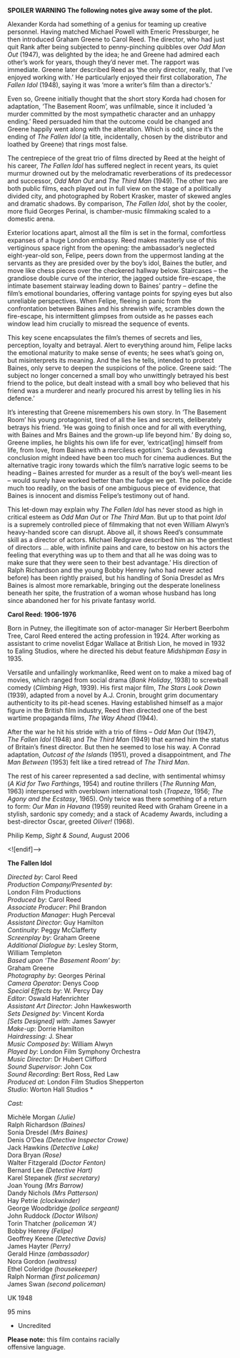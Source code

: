 

**SPOILER WARNING  The following notes give away some of the plot.**

Alexander Korda had something of a genius for teaming up creative personnel. Having matched Michael Powell with Emeric Pressburger, he then introduced Graham Greene to Carol Reed. The director, who had just quit Rank after being subjected to penny-pinching quibbles over _Odd Man Out_ (1947), was delighted by the idea; he and Greene had admired each other’s work for years, though they’d never met. The rapport was immediate. Greene later described Reed as ‘the only director, really, that I’ve enjoyed working with.’ He particularly enjoyed their first collaboration, _The Fallen Idol_ (1948), saying it was ‘more a writer’s film than a director’s.’

Even so, Greene initially thought that the short story Korda had chosen for adaptation, ‘The Basement Room’, was unfilmable, since it included ‘a murder committed by the most sympathetic character and an unhappy ending.’ Reed persuaded him that the outcome could be changed and Greene happily went along with the alteration. Which is odd, since it’s the ending of _The Fallen Idol_ (a title, incidentally, chosen by the distributor and loathed by Greene) that rings most false.

The centrepiece of the great trio of films directed by Reed at the height of his career, _The Fallen Idol_ has suffered neglect in recent years, its quiet murmur drowned out by the melodramatic reverberations of its predecessor and successor, _Odd Man Out_ and _The Third Man_ (1949). The other two are both public films, each played out in full view on the stage of a politically divided city, and photographed by Robert Krasker, master of skewed angles and dramatic shadows. By comparison, _The Fallen Idol_, shot by the cooler, more fluid Georges Perinal, is chamber-music filmmaking scaled to a domestic arena.

Exterior locations apart, almost all the film is set in the formal, comfortless expanses of a huge London embassy. Reed makes masterly use of this vertiginous space right from the opening: the ambassador’s neglected eight-year-old son, Felipe, peers down from the uppermost landing at the servants as they are presided over by the boy’s idol, Baines the butler, and move like chess pieces over the checkered hallway below. Staircases – the grandiose double curve of the interior, the jagged outside fire-escape, the intimate basement stairway leading down to Baines’ pantry – define the film’s emotional boundaries, offering vantage points for spying eyes but also unreliable perspectives. When Felipe, fleeing in panic from the confrontation between Baines and his shrewish wife, scrambles down the fire-escape, his intermittent glimpses from outside as he passes each window lead him crucially to misread the sequence of events.

This key scene encapsulates the film’s themes of secrets and lies, perception, loyalty and betrayal. Alert to everything around him, Felipe lacks the emotional maturity to make sense of events; he sees what’s going on, but misinterprets its meaning. And the lies he tells, intended to protect Baines, only serve to deepen the suspicions of the police. Greene said: ‘The subject no longer concerned a small boy who unwittingly betrayed his best friend to the police, but dealt instead with a small boy who believed that his friend was a murderer and nearly procured his arrest by telling lies in his defence.’

It’s interesting that Greene misremembers his own story. In ‘The Basement Room’ his young protagonist, tired of all the lies and secrets, deliberately betrays his friend. ‘He was going to finish once and for all with everything, with Baines and Mrs Baines and the grown-up life beyond him.’ By doing so, Greene implies, he blights his own life for ever, ‘extricat[ing] himself from life, from love, from Baines with a merciless egotism.’ Such a devastating conclusion might indeed have been too much for cinema audiences. But the alternative tragic irony towards which the film’s narrative logic seems to be heading – Baines arrested for murder as a result of the boy’s well-meant lies – would surely have worked better than the fudge we get. The police decide much too readily, on the basis of one ambiguous piece of evidence, that Baines is innocent and dismiss Felipe’s testimony out of hand.

This let-down may explain why _The Fallen Idol_ has never stood as high in critical esteem as _Odd Man Out_ or _The Third Man_. But up to that point _Idol_ is a supremely controlled piece of filmmaking that not even William Alwyn’s heavy-handed score can disrupt. Above all, it shows Reed’s consummate skill as a director of actors. Michael Redgrave described him as ‘the gentlest of directors ... able, with infinite pains and care, to bestow on his actors the feeling that everything was up to them and that all he was doing was to make sure that they were seen to their best advantage.’ His direction of Ralph Richardson and the young Bobby Henrey (who had never acted before) has been rightly praised, but his handling of Sonia Dresdel as Mrs Baines is almost more remarkable, bringing out the desperate loneliness beneath her spite, the frustration of a woman whose husband has long since abandoned her for his private fantasy world.

**Carol Reed: 1906-1976**

Born in Putney, the illegitimate son of actor-manager Sir Herbert Beerbohm Tree, Carol Reed entered the acting profession in 1924. After working as assistant to crime novelist Edgar Wallace at British Lion, he moved in 1932 to Ealing Studios, where he directed his debut feature _Midshipman Easy_ in 1935.

Versatile and unfailingly workmanlike, Reed went on to make a mixed bag of movies, which ranged from social drama (_Bank_ _Holiday_, 1938) to screwball comedy (_Climbing_ _High_, 1939). His first major film, _The Stars Look Down_ (1939), adapted from a novel by A.J. Cronin, brought grim documentary authenticity to its pit-head scenes. Having established himself as a major figure in the British film industry, Reed then directed one of the best wartime propaganda films, _The Way Ahead_ (1944).

After the war he hit his stride with a trio of films – _Odd Man Out_ (1947),  
_The_ _Fallen_ _Idol_ (1948) and _The_ _Third_ _Man_ (1949) that earned him the status of Britain’s finest director. But then he seemed to lose his way. A Conrad adaptation, _Outcast of the Islands_ (1951), proved a disappointment, and  _The_ _Man Between_ (1953) felt like a tired retread of _The Third Man_.

The rest of his career represented a sad decline, with sentimental whimsy  
(_A Kid for Two Farthings_, 1954) and routine thrillers (_The Running Man_, 1963) interspersed with overblown international tosh (_Trapeze_, 1956; _The Agony and the Ecstasy_, 1965). Only twice was there something of a return to form:  _Our Man in Havana_ (1959) reunited Reed with Graham Greene in a stylish, sardonic spy comedy; and a stack of Academy Awards, including a best-director Oscar, greeted _Oliver!_ (1968).

Philip Kemp, _Sight & Sound_, August 2006

<![endif]-->

**The Fallen Idol**

_Directed by_: Carol Reed  
_Production Company/Presented by_:  
London Film Productions  
_Produced by_: Carol Reed  
_Associate Producer_: Phil Brandon  
_Production Manager_: Hugh Perceval  
_Assistant Director_: Guy Hamilton  
_Continuity_: Peggy McClafferty  
_Screenplay by_: Graham Greene  
_Additional Dialogue by_: Lesley Storm,  
William Templeton  
_Based upon ‘The Basement Room’ by_:  
Graham Greene  
_Photography by_: Georges Périnal  
_Camera Operator_: Denys Coop  
_Special Effects by_: W. Percy Day  
_Editor_: Oswald Hafenrichter  
_Assistant Art Director_: John Hawkesworth  
_Sets Designed by_: Vincent Korda  
_[Sets Designed] with_: James Sawyer  
_Make-up_: Dorrie Hamilton  
_Hairdressing_: J. Shear  
_Music Composed by_: William Alwyn  
_Played by_: London Film Symphony Orchestra  
_Music Director_: Dr Hubert Clifford  
_Sound Supervisor_: John Cox  
_Sound Recording_: Bert Ross, Red Law  
_Produced at_: London Film Studios Shepperton  
_Studio_: Worton Hall Studios *

_Cast:_

Michèle Morgan _(Julie)_  
Ralph Richardson _(Baines)_  
Sonia Dresdel _(Mrs Baines)_  
Denis O’Dea _(Detective Inspector Crowe)_  
Jack Hawkins _(Detective Lake)_  
Dora Bryan _(Rose)_  
Walter Fitzgerald _(Doctor Fenton)_  
Bernard Lee _(Detective Hart)_  
Karel Stepanek _(first secretary)_  
Joan Young _(Mrs Barrow)_  
Dandy Nichols _(Mrs Patterson)_  
Hay Petrie _(clockwinder)_  
George Woodbridge _(police sergeant)_  
John Ruddock _(Doctor Wilson)_  
Torin Thatcher _(policeman ‘A’)_  
Bobby Henrey _(Felipe)_  
Geoffrey Keene _(Detective Davis)_  
James Hayter _(Perry)_  
Gerald Hinze _(ambassador)_  
Nora Gordon _(waitress)_  
Ethel Coleridge _(housekeeper)_  
Ralph Norman _(first policeman)_  
James Swan _(second policeman)_

UK 1948

95 mins

* Uncredited

**Please note:** this film contains racially  
offensive language.
<!--stackedit_data:
eyJoaXN0b3J5IjpbMjA5NTc0MDQ2N119
-->